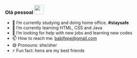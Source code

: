### Olá pessoal <img src="https://raw.githubusercontent.com/kaueMarques/kaueMarques/master/hi.gif" width="30px">


- 🔭 I’m currently studying and doing home office. <b>#staysafe</b>
- 🌱 I’m currently learning HTML, CSS and Java
- 🤔 I’m looking for help with new jobs and learning new codes
- 📫 How to reach me: babifepe@gmail.com
- 😄 Pronouns: she/sher
- ⚡ Fun fact: hens are my best friends

